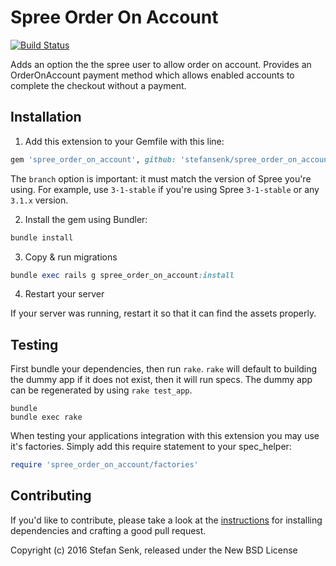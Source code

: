 Spree Order On Account
======================

[![Build Status](https://travis-ci.org/stefansenk/spree_order_on_account.svg?branch=master)](https://travis-ci.org/stefansenk/spree_order_on_account)

Adds an option the the spree user to allow order on account. Provides an OrderOnAccount payment method which allows enabled accounts to complete the checkout without a payment.

## Installation

1. Add this extension to your Gemfile with this line:
  ```ruby
  gem 'spree_order_on_account', github: 'stefansenk/spree_order_on_account', branch: 'X-X-stable'
  ```

  The `branch` option is important: it must match the version of Spree you're using.
  For example, use `3-1-stable` if you're using Spree `3-1-stable` or any `3.1.x` version.

2. Install the gem using Bundler:
  ```ruby
  bundle install
  ```

3. Copy & run migrations
  ```ruby
  bundle exec rails g spree_order_on_account:install
  ```

4. Restart your server

  If your server was running, restart it so that it can find the assets properly.

## Testing

First bundle your dependencies, then run `rake`. `rake` will default to building the dummy app if it does not exist, then it will run specs. The dummy app can be regenerated by using `rake test_app`.

```shell
bundle
bundle exec rake
```

When testing your applications integration with this extension you may use it's factories.
Simply add this require statement to your spec_helper:

```ruby
require 'spree_order_on_account/factories'
```


## Contributing

If you'd like to contribute, please take a look at the
[instructions](CONTRIBUTING.md) for installing dependencies and crafting a good
pull request.

Copyright (c) 2016 Stefan Senk, released under the New BSD License
